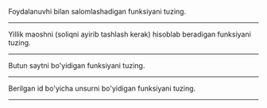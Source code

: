 Foydalanuvhi bilan salomlashadigan funksiyani tuzing.

---

Yillik maoshni (soliqni ayirib tashlash kerak) hisoblab beradigan funksiyani tuzing.

---

Butun saytni bo'yidigan funksiyani tuzing.

---

Berilgan id bo'yicha unsurni bo'yidigan funksiyani tuzing.

---

